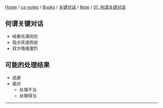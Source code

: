 [Home](https://mengxianbin.github.io) /
[cs-notes](https://mengxianbin.github.io/cs-notes/site) /
[Books](https://mengxianbin.github.io/cs-notes/site/Books) /
[关键对话](https://mengxianbin.github.io/cs-notes/site/Books/%E5%85%B3%E9%94%AE%E5%AF%B9%E8%AF%9D) /
[Note](https://mengxianbin.github.io/cs-notes/site/Books/%E5%85%B3%E9%94%AE%E5%AF%B9%E8%AF%9D/Note) /
[01. 何谓关键对话](https://mengxianbin.github.io/cs-notes/site/Books/%E5%85%B3%E9%94%AE%E5%AF%B9%E8%AF%9D/Note/01.%20%E4%BD%95%E8%B0%93%E5%85%B3%E9%94%AE%E5%AF%B9%E8%AF%9D)

## 何谓关键对话

- 结果充满风险
- 观点背道而驰
- 双方情绪激烈

## 可能的处理结果

- 逃避
- 面对
    - 处理不当
    - 处理得当

---
